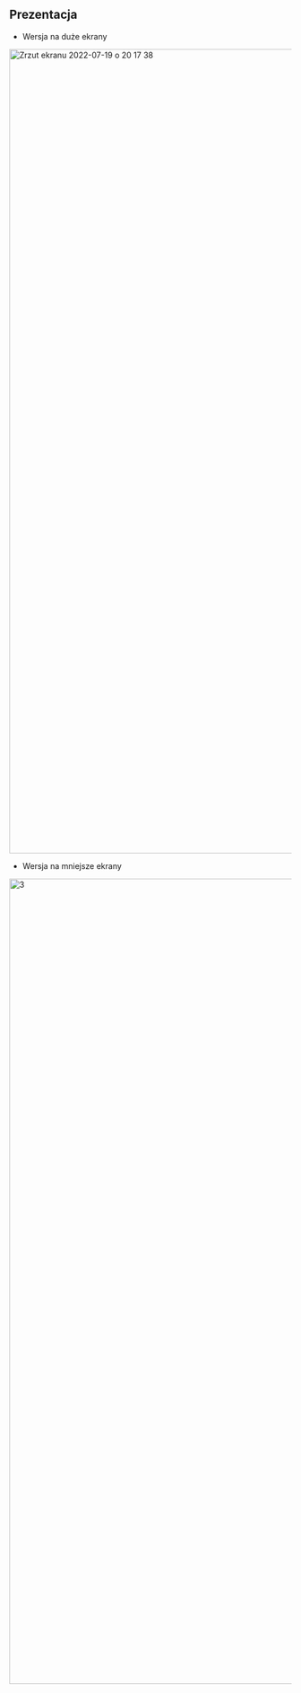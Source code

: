 ## Prezentacja

* Wersja na duże ekrany
<img width="1432" alt="Zrzut ekranu 2022-07-19 o 20 17 38" src="https://user-images.githubusercontent.com/67802673/179823401-61fe761a-6908-40b4-9986-547ef4eb02a2.png">

* Wersja na mniejsze ekrany
<img width="1434" alt="3" src="https://user-images.githubusercontent.com/67802673/179826283-562996fd-cc93-4272-8b75-6e248f8dd2c7.png">
